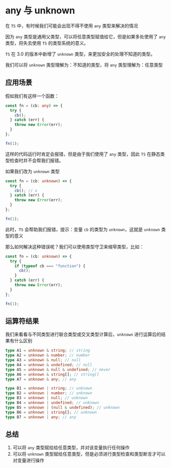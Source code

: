 # any 与 unknown

在 `TS` 中，有时候我们可能会出现不得不使用 `any` 类型来解决的情况

因为 `any` 类型是通用父类型，可以将任意类型赋值给它，但是如果多处使用了 `any` 类型，将失去使用 `TS` 的类型系统的意义。

`TS` 在 3.0 的版本中新增了 `unknown` 类型，来更加安全的处理不知道的类型。

我们可以将 `unknown` 类型理解为：不知道的类型，将 `any` 类型理解为：任意类型

## 应用场景

假如我们有这样一个函数：

```ts
const fn = (cb: any) => {
  try {
    cb();
  } catch (err) {
    throw new Error(err);
  }
};

fn(1);
```

这样的代码运行时肯定会报错，但是由于我们使用了 `any` 类型，因此 `TS` 在静态类型检查时并不会帮我们报错。

如果我们改为 `unknown` 类型

```ts
const fn = (cb: unknown) => {
  try {
    cb(); // x
  } catch (err) {
    throw new Error(err);
  }
};

fn(1);
```

此时，`TS` 会帮助我们报错，提示：变量 `cb` 的类型为 `unknown`，这就是 `unknown` 类型的意义

那么如何解决这种错误呢？我们可以使用类型守卫来缩窄类型，比如：

```ts
const fn = (cb: unknown) => {
  try {
    if (typeof cb === "function") {
      cb();
    }
  } catch (err) {
    throw new Error(err);
  }
};

fn(1);
```

## 运算符结果

我们来看看与不同类型进行联合类型或交叉类型计算后，`unknown` 进行运算后的结果有什么区别

```ts
type A1 = unknown & string; // string
type A2 = unknown & number; // number
type A3 = unknown & null; // null
type A4 = unknown & undefined; // null
type A5 = unknown & null & undefined; // never
type A6 = unknown & string[]; // string[]
type A7 = unknown & any; // any

type B1 = unknown | string; // unknown
type B2 = unknown | number; // unknown
type B3 = unknown | null; // unknown
type B4 = unknown | undefined; // unknown
type B5 = unknown | (null & undefined); // unknown
type B6 = unknown | string[]; // unknown
type B7 = unknown | any; // any
```

## 总结

1. 可以将 `any` 类型赋给给任意类型，并对该变量执行任何操作
2. 可以将 `unknown` 类型赋给任意类型，但是必须进行类型检查和类型断言才可以对变量进行操作
